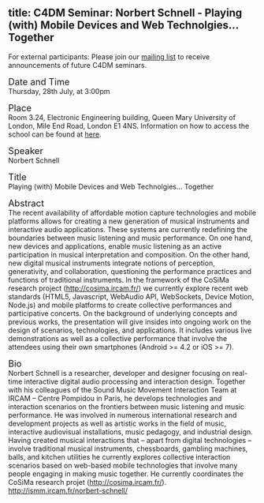 title: C4DM Seminar: Norbert Schnell - Playing (with) Mobile Devices and Web Technolgies... Together
-----------------

<p>For external participants: Please join our <a href="/seminars.html">mailing list</a> to receive announcements of future C4DM seminars.</p>

<span style="font-size: 130%;">Date and Time</span></br>
Thursday, 28th July, at 3:00pm

<span style="font-size: 130%;">Place</span></br>
Room 3.24, Electronic Engineering building, Queen Mary University of London, Mile End Road, London E1 4NS. Information on how to access the school can be found at <a href="http://www.eecs.qmul.ac.uk/contact-us/">here</a>.

<span style="font-size: 130%;">Speaker</span></br>
Norbert Schnell

<span style="font-size: 130%;">Title</span></br>
Playing (with) Mobile Devices and Web Technolgies... Together

<span style="font-size: 130%;">Abstract</span></br>
The recent availability of affordable motion capture technologies and mobile platforms allows for creating a new generation of musical instruments and interactive audio applications. These systems are currently redefining the boundaries between music listening and music performance. On one hand, new devices and applications, enable music listening as an active participation in musical interpretation and composition. On the other hand, new digital musical instruments integrate notions of perception, generativity, and collaboration, questioning the performance practices and functions of traditional instruments.
In the framework of the CoSiMa research project (http://cosima.ircam.fr/) we currently explore recent web standards (HTML5, Javascript, WebAudio API, WebSockets, Device Motion, Node.js) and mobile platforms to create collective performances and participative concerts.
On the background of underlying concepts and previous works, the presentation will give insides into ongoing work on the design of scenarios, technologies, and applications. It includes various live demonstrations as well as a collective performance that involve the attendees using their own smartphones (Android >= 4.2 or iOS >= 7).

<span style="font-size: 130%;">Bio</span></br>
Norbert Schnell is a researcher, developer and designer focusing on real-time interactive digital audio processing and interaction design. Together with his colleagues of the Sound Music Movement Interaction Team at IRCAM – Centre Pompidou in Paris, he develops technologies and interaction scenarios on the frontiers between music listening and music performance. He was involved in numerous international research and development projects as well as artistic works in the field of music, interactive audiovisual installations, music pedagogy, and industrial design. Having created musical interactions that – apart from digital technologies – involve traditional musical instruments, chessboards, gambling machines, balls, and kitchen utilities he currently explores collective interaction scenarios based on web-based mobile technologies that involve many people engaging in making music together. He currently coordinates the CoSiMa research projet (http://cosima.ircam.fr/).
http://ismm.ircam.fr/norbert-schnell/

